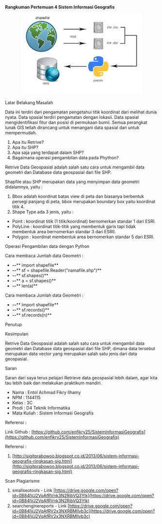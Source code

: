 **Rangkuman Pertemuan 4 Sistem Informasi Geografis**

 <p align="center"> 
<img src="../../img/GIS4.jpg" width="400px"> 
</p>
 Latar Belakang Masalah

Data ini terdiri dari pengamatan pengetahui titik koordinat dari melihat dunia nyata. Data spasial terdiri pengamatan dengan lokasii. Data spasial mengidentifikasi fitur dan posisi di permukaan bumii. Semua perangkat lunak GIS tellah dirancang untuk menangani data spasial dan untuk mempermudah.

1. Apa itu Retrive?
2. Apa itu SHP?
3. Apa saja yang terdapat dalam SHP?
4. Bagaimana operasi pengambilan data pada Phython?

Retrive Data Geospasial adalah salah satu cara untuk mengambil data geometri dan Database data geospasial dari file SHP.

Shapfile atau SHP merupakan data yang menyimpan data geometri didalamnya, yaitu :

1. Bbox adalah koordinat batas view di peta dan biasanya berbentuk persegi panjang di peta, bbox merupakan boundary box yaitu koordinat titik 4.
2. Shape Type ada 3 jenis, yaitu :

- Point : koordinat titik (1 titik/koordinat) bernomerkan standar 1 dari ESRI.
- PolyLine : koordinat titik-titik yang membentuk garis tapi tidak membentuk area bernomerkan standar 3 dari ESRII.
- Polygon : koordinat membentuk area bernomerkan standar 5 dari ESRI.

Operasi Pengambilan data dengan Python

Cara membaca Jumlah data Geometri :

- **--**** import shapefile**
- **--**** sf = shapefile.Reader(&quot;namafile.shp&quot;)**
- **--**** sf.shapes()**
- **--**** a = sf.shapes()**
- **--**** len(a)**

Cara membaca Jumlah data Geometri :

- **--**** import shapefile**
- **--**** sf.records()**
- **--**** sf.records(n)**

Penutup

Kesimpulan

Retrive Data Geospasial adalah salah satu cara untuk mengambil data geometri dan Database data geospasial dari file SHP, dimana data tersebut merupakan data vector yang merupakan salah satu jenis dari data geospasial.

Saran

Saran dari saya terus pelajari Retrieve data geospasial lebih dalam, agar kita tau lebih baik dan melakukan praktikum mandiri.

- Nama : Entol Achmad Fikry Ilhamy
- NPM : 1144115
- Kelas : 3C
- Prodi : D4 Teknik Informatika
- Mata Kuliah : Sistem Informasi Geografis

Referensi :

Link Github : [https://github.com/enfikry25/SistemInformasiGeografis](https://github.com/enfikry25/SistemInformasiGeografis)

Referensi :

1. [http://sigitprabowoo.blogspot.co.id/2013/06/sistem-informasi-geografis-ringkasan-sig.html](http://sigitprabowoo.blogspot.co.id/2013/06/sistem-informasi-geografis-ringkasan-sig.html)

Scan Plagiarisme

1. smallseotools - Link  [https://drive.google.com/open?id=0B84lVJ2VqAfRVnk3N2RibVQ3Ylk](https://drive.google.com/open?id=0B84lVJ2VqAfRVnk3N2RibVQ3Ylk)
2. searchenginereports - Link  [https://drive.google.com/open?id=0B84lVJ2VqAfRV2x3NXRBMllvb3c](https://drive.google.com/open?id=0B84lVJ2VqAfRV2x3NXRBMllvb3c)